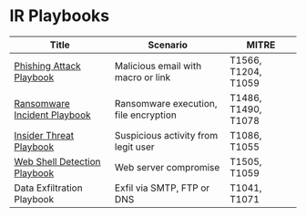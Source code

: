# IR Playbooks

| Title                         |Scenario            | MITRE         |
|---------------------------------|--------------|----------------------------|
| <a href="https://github.com/slybdev/IR-PlayBook-Phishing/blob/main/README.md">Phishing Attack Playbook</a>             |Malicious email with macro or link             | T1566, T1204, T1059|           |
|  <a href="https://github.com/slybdev/-IR-Playbook-Ransomware-Incident/blob/main/README.md">Ransomware Incident Playbook</a>                  |    Ransomware execution, file encryption   | T1486, T1490, T1078|           |
|     <a href="https://github.com/slybdev/Insider-Threat-PlayBook/blob/main/README.md">Insider Threat Playbook </a>               |    Suspicious activity from legit user    | T1086, T1055|           |
|       <a href="https://github.com/slybdev/WebShell-playbook/blob/main/README.md">Web Shell Detection Playbook   </a>        |  Web server compromise             | T1505, T1059|           |
| Data Exfiltration Playbook                  |    Exfil via SMTP, FTP or DNS     | T1041, T1071|           |
